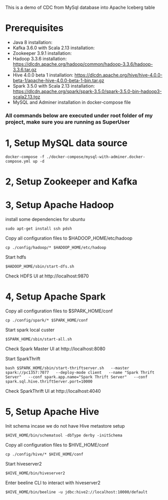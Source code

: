 This is a demo of CDC from MySql database into Apache Iceberg table 

# Prerequisites
- Java 8 installation: 
- Kafka 3.6.0 with Scala 2.13 installation:
- Zookeeper 3.9.1 installation:
- Hadoop 3.3.6 installation: https://dlcdn.apache.org/hadoop/common/hadoop-3.3.6/hadoop-3.3.6.tar.gz 
- Hive 4.0.0 beta 1 installation: https://dlcdn.apache.org/hive/hive-4.0.0-beta-1/apache-hive-4.0.0-beta-1-bin.tar.gz
- Spark 3.5.0 with Scala 2.13 installation: https://dlcdn.apache.org/spark/spark-3.5.0/spark-3.5.0-bin-hadoop3-scala2.13.tgz
- MySQL and Adminer installation in docker-compose file


### All commands below are executed under root folder of my project, make sure you are running as SuperUser

# 1, Setup MySQL data source
```
docker-compose -f ./docker-compose/mysql-with-adminer.docker-compose.yml up -d
```

# 2, Setup Zookeeper and Kafka

# 3, Setup Apache Hadoop
install some dependencies for ubuntu
```
sudo apt-get install ssh pdsh
```

Copy all configuration files to $HADOOP_HOME/etc/hadoop
```
cp ./config/hadoop/* $HADOOP_HOME/etc/hadoop
```

Start hdfs
```
$HADOOP_HOME/sbin/start-dfs.sh
```
Check HDFS UI at http://localhost:9870

# 4, Setup Apache Spark

Copy all configuration files to $SPARK_HOME/conf
```
cp ./config/spark/* $SPARK_HOME/conf
```

Start spark local custer
```
$SPARK_HOME/sbin/start-all.sh
```
Check Spark Master UI at http://localhost:8080

Start SparkThrift
```
bash $SPARK_HOME/sbin/start-thriftserver.sh   --master spark://pc1357:7077   --deploy-mode client   --name "Spark Thrift Server"   --conf spark.app.name="Spark Thrift Server"   --conf spark.sql.hive.thriftServer.port=10000
```
Check SparkThrift UI at http://localhost:4040
# 5, Setup Apache Hive

Init schema incase we do not have Hive metastore setup
```
$HIVE_HOME/bin/schematool -dbType derby -initSchema
```

Copy all configuration files to $HIVE_HOME/conf
```
cp ./config/hive/* $HIVE_HOME/conf
```

Start hiveserver2
```
$HIVE_HOME/bin/hiveserver2 
```

Enter beeline CLI to interact with hiveserver2
```
$HIVE_HOME/bin/beeline -u jdbc:hive2://localhost:10000/default
```